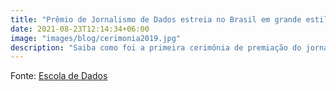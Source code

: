 ```yaml
---
title: "Prêmio de Jornalismo de Dados estreia no Brasil em grande estilo"
date: 2021-08-23T12:14:34+06:00
image: "images/blog/cerimonia2019.jpg"
description: "Saiba como foi a primeira cerimônia de premiação do jornalismo de dados no Brasil."
---
```


Fonte: [Escola de Dados](https://escoladedados.org/premio-de-jornalismo-de-dados-estreia-no-brasil-em-grande-estilo/)